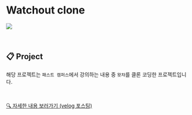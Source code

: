 # Watchout clone
![](https://velog.velcdn.com/images/rlawodh123/post/8c418410-ba23-4ce9-8f83-3df5dc6fe6f2/image.gif)


<br>

## 📋 Project

해당 프로젝트는 `패스트 캠퍼스`에서 강의하는 내용 중 `왓챠`를 클론 코딩한 프로젝트입니다.

<br>

[🔍 자세한 내용 보러가기 (velog 포스팅)](https://velog.io/@rlawodh123/React-%EC%99%93%EC%B1%A0%ED%94%BC%EB%94%94%EC%95%84-%ED%81%B4%EB%A1%A0-Typescript)
